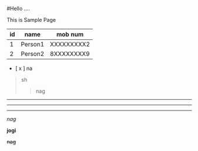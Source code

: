 #Hello ....

This is Sample Page

| id | name | mob num |
| --- | --- | --- |
|1|Person1|XXXXXXXXX2|
|2|Person2|8XXXXXXXX9|

- [ x ] na

>sh
>>nag

----
----
----

*nag*


**jogi**

~~nag~~
